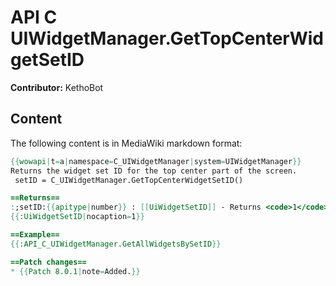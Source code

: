 # API C UIWidgetManager.GetTopCenterWidgetSetID

**Contributor:** KethoBot

## Content

The following content is in MediaWiki markdown format:

```mediawiki
{{wowapi|t=a|namespace=C_UIWidgetManager|system=UIWidgetManager}}
Returns the widget set ID for the top center part of the screen.
 setID = C_UIWidgetManager.GetTopCenterWidgetSetID()

==Returns==
:;setID:{{apitype|number}} : [[UiWidgetSetID]] - Returns <code>1</code>
{{:UiWidgetSetID|nocaption=1}}

==Example==
{{:API_C_UIWidgetManager.GetAllWidgetsBySetID}}

==Patch changes==
* {{Patch 8.0.1|note=Added.}}
```